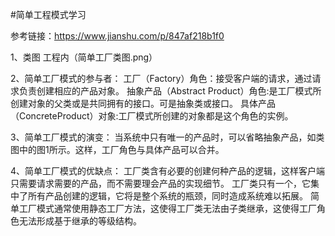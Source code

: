 #简单工程模式学习

参考链接：https://www.jianshu.com/p/847af218b1f0

1、类图
    工程内（简单工厂类图.png）
    
2、简单工厂模式的参与者：
    工厂（Factory）角色：接受客户端的请求，通过请求负责创建相应的产品对象。
    抽象产品（Abstract Product）角色:是工厂模式所创建对象的父类或是共同拥有的接口。可是抽象类或接口。
    具体产品（ConcreteProduct）对象:工厂模式所创建的对象都是这个角色的实例。

3、简单工厂模式的演变：
    当系统中只有唯一的产品时，可以省略抽象产品，如类图中的图1所示。这样，工厂角色与具体产品可以合并。

4、简单工厂模式的优缺点：
    工厂类含有必要的创建何种产品的逻辑，这样客户端只需要请求需要的产品，而不需要理会产品的实现细节。
    工厂类只有一个，它集中了所有产品创建的逻辑，它将是整个系统的瓶颈，同时造成系统难以拓展。
    简单工厂模式通常使用静态工厂方法，这使得工厂类无法由子类继承，这使得工厂角色无法形成基于继承的等级结构。
